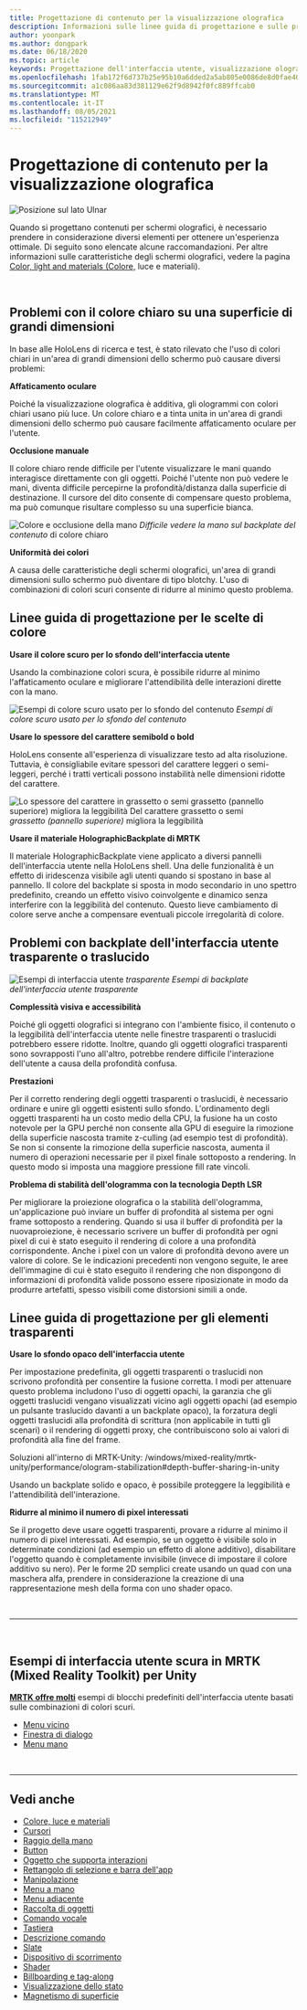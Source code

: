 ```yaml
---
title: Progettazione di contenuto per la visualizzazione olografica
description: Informazioni sulle linee guida di progettazione e sulle procedure consigliate per la visualizzazione olografica HoloLens dispositivi.
author: yoonpark
ms.author: dongpark
ms.date: 06/18/2020
ms.topic: article
keywords: Progettazione dell'interfaccia utente, visualizzazione olografica, progettazione del contenuto, tema scuro, tema chiaro, visore VR di realtà mista, visore VR di realtà mista windows, visore VR di realtà virtuale, HoloLens, MRTK, Mixed Reality Toolkit, progettazione, pixel
ms.openlocfilehash: 1fab172f6d737b25e95b10a6dded2a5ab805e0086de8d0fae40c5a6a4ef7d805
ms.sourcegitcommit: a1c086aa83d381129e62f9d8942f0fc889ffcab0
ms.translationtype: MT
ms.contentlocale: it-IT
ms.lasthandoff: 08/05/2021
ms.locfileid: "115212949"
---
```

# <a name="designing-content-for-holographic-display"></a>Progettazione di contenuto per la visualizzazione olografica

![Posizione sul lato Ulnar](images/UX_Hero_DarkTheme.jpg)

Quando si progettano contenuti per schermi olografici, è necessario prendere in considerazione diversi elementi per ottenere un'esperienza ottimale. Di seguito sono elencate alcune raccomandazioni. Per altre informazioni sulle caratteristiche degli schermi olografici, vedere la pagina [Color, light and materials (Colore,](color-light-and-materials.md) luce e materiali).

<br>

## <a name="challenges-with-bright-color-on-a-large-surface"></a>Problemi con il colore chiaro su una superficie di grandi dimensioni 

In base alle HoloLens di ricerca e test, è stato rilevato che l'uso di colori chiari in un'area di grandi dimensioni dello schermo può causare diversi problemi: 

**Affaticamento oculare** 

Poiché la visualizzazione olografica è additiva, gli ologrammi con colori chiari usano più luce. Un colore chiaro e a tinta unita in un'area di grandi dimensioni dello schermo può causare facilmente affaticamento oculare per l'utente. 

**Occlusione manuale** 

Il colore chiaro rende difficile per l'utente visualizzare le mani quando interagisce direttamente con gli oggetti. Poiché l'utente non può vedere le mani, diventa difficile percepirne la profondità/distanza dalla superficie di destinazione. Il cursore del dito consente di compensare questo problema, ma può comunque risultare complesso su una superficie bianca. 

![Colore e occlusione della mano ](images/color_handocclusion.jpg)
 *Difficile vedere la mano sul backplate del contenuto* di colore chiaro

**Uniformità dei colori**

A causa delle caratteristiche degli schermi olografici, un'area di grandi dimensioni sullo schermo può diventare di tipo blotchy. L'uso di combinazioni di colori scuri consente di ridurre al minimo questo problema. 

## <a name="design-guidelines-for-color-choices"></a>Linee guida di progettazione per le scelte di colore

**Usare il colore scuro per lo sfondo dell'interfaccia utente**

Usando la combinazione colori scura, è possibile ridurre al minimo l'affaticamento oculare e migliorare l'attendibilità delle interazioni dirette con la mano. 

![Esempi di colore scuro usato per lo sfondo del contenuto ](images/color_dark_examples.jpg)
 *Esempi di colore scuro usato per lo sfondo del contenuto*

**Usare lo spessore del carattere semibold o bold**

HoloLens consente all'esperienza di visualizzare testo ad alta risoluzione. Tuttavia, è consigliabile evitare spessori del carattere leggeri o semi-leggeri, perché i tratti verticali possono instabilità nelle dimensioni ridotte del carattere. 

![Lo spessore del carattere in grassetto o semi grassetto (pannello superiore) migliora la leggibilità Del carattere grassetto o semi ](images/color_font_examples.jpg)
 *grassetto (pannello superiore)* migliora la leggibilità

**Usare il materiale HolographicBackplate di MRTK**

Il materiale HolographicBackplate viene applicato a diversi pannelli dell'interfaccia utente nella HoloLens shell. Una delle funzionalità è un effetto di iridescenza visibile agli utenti quando si spostano in base al pannello. Il colore del backplate si sposta in modo secondario in uno spettro predefinito, creando un effetto visivo coinvolgente e dinamico senza interferire con la leggibilità del contenuto. Questo lieve cambiamento di colore serve anche a compensare eventuali piccole irregolarità di colore. 


## <a name="challenges-with-transparent-or-translucent-ui-backplate"></a>Problemi con backplate dell'interfaccia utente trasparente o traslucido 

![Esempi di interfaccia utente ](images/color_transparent_examples.jpg)
 *trasparente Esempi di backplate dell'interfaccia utente trasparente*

**Complessità visiva e accessibilità**

Poiché gli oggetti olografici si integrano con l'ambiente fisico, il contenuto o la leggibilità dell'interfaccia utente nelle finestre trasparenti o traslucidi potrebbero essere ridotte. Inoltre, quando gli oggetti olografici trasparenti sono sovrapposti l'uno all'altro, potrebbe rendere difficile l'interazione dell'utente a causa della profondità confusa.

**Prestazioni**

Per il corretto rendering degli oggetti trasparenti o traslucidi, è necessario ordinare e unire gli oggetti esistenti sullo sfondo. L'ordinamento degli oggetti trasparenti ha un costo medio della CPU, la fusione ha un costo notevole per la GPU perché non consente alla GPU di eseguire la rimozione della superficie nascosta tramite z-culling (ad esempio test di profondità). Se non si consente la rimozione della superficie nascosta, aumenta il numero di operazioni necessarie per il pixel finale sottoposto a rendering. In questo modo si imposta una maggiore pressione fill rate vincoli.

**Problema di stabilità dell'ologramma con la tecnologia Depth LSR**

Per migliorare la proiezione olografica o la stabilità dell'ologramma, un'applicazione può inviare un buffer di profondità al sistema per ogni frame sottoposto a rendering. Quando si usa il buffer di profondità per la nuovaproiezione, è necessario scrivere un buffer di profondità per ogni pixel di cui è stato eseguito il rendering di colore a una profondità corrispondente. Anche i pixel con un valore di profondità devono avere un valore di colore. Se le indicazioni precedenti non vengono seguite, le aree dell'immagine di cui è stato eseguito il rendering che non dispongono di informazioni di profondità valide possono essere riposizionate in modo da produrre artefatti, spesso visibili come distorsioni simili a onde.


## <a name="design-guidelines-for-transparent-elements"></a>Linee guida di progettazione per gli elementi trasparenti

**Usare lo sfondo opaco dell'interfaccia utente**

Per impostazione predefinita, gli oggetti trasparenti o traslucidi non scrivono profondità per consentire la fusione corretta. I modi per attenuare questo problema includono l'uso di oggetti opachi, la garanzia che gli oggetti traslucidi vengano visualizzati vicino agli oggetti opachi (ad esempio un pulsante traslucido davanti a un backplate opaco), la forzatura degli oggetti traslucidi alla profondità di scrittura (non applicabile in tutti gli scenari) o il rendering di oggetti proxy, che contribuiscono solo ai valori di profondità alla fine del frame.

Soluzioni all'interno di MRTK-Unity: /windows/mixed-reality/mrtk-unity/performance/ologram-stabilization#depth-buffer-sharing-in-unity  

Usando un backplate solido e opaco, è possibile proteggere la leggibilità e l'attendibilità dell'interazione.

**Ridurre al minimo il numero di pixel interessati**

Se il progetto deve usare oggetti trasparenti, provare a ridurre al minimo il numero di pixel interessati. Ad esempio, se un oggetto è visibile solo in determinate condizioni (ad esempio un effetto di alone additivo), disabilitare l'oggetto quando è completamente invisibile (invece di impostare il colore additivo su nero). Per le forme 2D semplici create usando un quad con una maschera alfa, prendere in considerazione la creazione di una rappresentazione mesh della forma con uno shader opaco. 

<br/>

---

<br/>

## <a name="dark-ui-examples-in-mrtk-mixed-reality-toolkit-for-unity"></a>Esempi di interfaccia utente scura in MRTK (Mixed Reality Toolkit) per Unity

**[MRTK offre molti](https://github.com/Microsoft/MixedRealityToolkit-Unity)** esempi di blocchi predefiniti dell'interfaccia utente basati sulle combinazioni di colori scuri.

* [Menu vicino](/windows/mixed-reality/mrtk-unity/features/ux-building-blocks/near-menu)
* [Finestra di dialogo](/windows/mixed-reality/mrtk-unity/features/ux-building-blocks/dialog)
* [Menu mano](/windows/mixed-reality/mrtk-unity/features/ux-building-blocks/hand-menu)

<br>

---

## <a name="see-also"></a>Vedi anche

* [Colore, luce e materiali](color-light-and-materials.md)
* [Cursori](cursors.md)
* [Raggio della mano](point-and-commit.md)
* [Button](button.md)
* [Oggetto che supporta interazioni](interactable-object.md)
* [Rettangolo di selezione e barra dell'app](app-bar-and-bounding-box.md)
* [Manipolazione](direct-manipulation.md)
* [Menu a mano](hand-menu.md)
* [Menu adiacente](near-menu.md)
* [Raccolta di oggetti](object-collection.md)
* [Comando vocale](voice-input.md)
* [Tastiera](keyboard.md)
* [Descrizione comando](tooltip.md)
* [Slate](slate.md)
* [Dispositivo di scorrimento](slider.md)
* [Shader](shader.md)
* [Billboarding e tag-along](billboarding-and-tag-along.md)
* [Visualizzazione dello stato](progress.md)
* [Magnetismo di superficie](surface-magnetism.md)